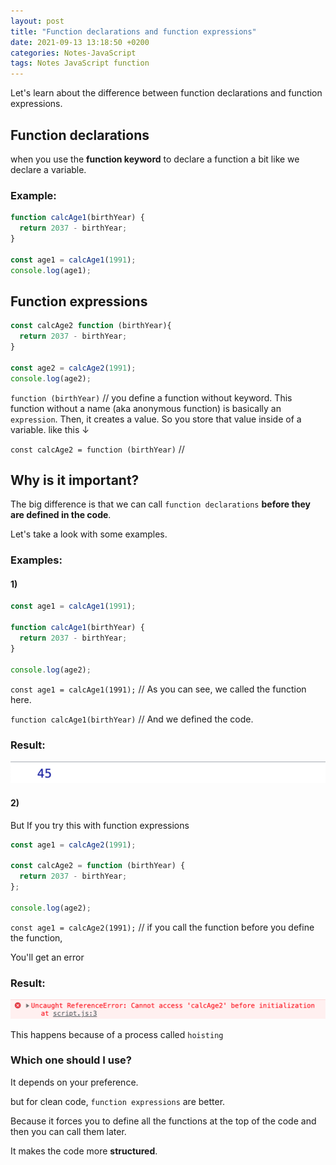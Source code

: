 ```yaml
---
layout: post
title: "Function declarations and function expressions"
date: 2021-09-13 13:18:50 +0200
categories: Notes-JavaScript
tags: Notes JavaScript function
---
```




Let's learn about the difference between function declarations and function expressions.



## Function declarations

when you use the **function keyword** to declare a function a bit like we declare a variable.

### Example:

```js
function calcAge1(birthYear) {
  return 2037 - birthYear;
}

const age1 = calcAge1(1991);
console.log(age1);
```



## Function expressions

```js
const calcAge2 function (birthYear){
  return 2037 - birthYear;
}

const age2 = calcAge2(1991);
console.log(age2);
```



`function (birthYear)` // you define a function without keyword. This function without a name (aka anonymous function) is basically an `expression`. Then, it creates a value. So you store that value inside of a variable. like this ↓

`const calcAge2 = function (birthYear)` // 



## Why is it important?

The big difference is that we can call `function declarations` **before they are defined in the code**.



Let's take a look with some examples.



### Examples:

#### 1)

```js
const age1 = calcAge1(1991);

function calcAge1(birthYear) {
  return 2037 - birthYear;
}

console.log(age2);
```

`const age1 = calcAge1(1991);` // As you can see, we called the function here.

`function calcAge1(birthYear)` // And we defined the code.

### Result:

![image-20210914125730446](/assets/img/2021-09-14-function-declarations-vs-expressions/image-20210914125730446.png)



#### 2)

But If you try this with function expressions

```js
const age1 = calcAge2(1991);

const calcAge2 = function (birthYear) {
  return 2037 - birthYear;
};

console.log(age2);

```

`const age1 = calcAge2(1991);` // if you call the function before you define the function,

You'll get an error

### Result:

![image-20210914130016854](/assets/img/2021-09-14-function-declarations-vs-expressions/image-20210914130016854.png)





This happens because of a process called `hoisting`





### Which one should I use?

It depends on your preference.

but for clean code, `function expressions` are better.

Because it forces you to define all the functions at the top of the code and then you can call them later. 

It makes the code more **structured**.



